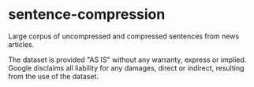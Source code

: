 # sentence-compression
Large corpus of uncompressed and compressed sentences from news articles.

The dataset is provided "AS IS" without any warranty, express or implied.  Google disclaims all liability for any damages, direct or indirect, resulting from the use of the dataset. 
